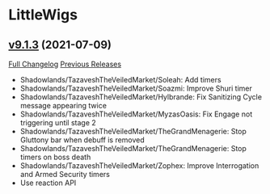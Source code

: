 # LittleWigs

## [v9.1.3](https://github.com/BigWigsMods/LittleWigs/tree/v9.1.3) (2021-07-09)
[Full Changelog](https://github.com/BigWigsMods/LittleWigs/compare/v9.1.2...v9.1.3) [Previous Releases](https://github.com/BigWigsMods/LittleWigs/releases)

- Shadowlands/TazaveshTheVeiledMarket/Soleah: Add timers  
- Shadowlands/TazaveshTheVeiledMarket/Soazmi: Improve Shuri timer  
- Shadowlands/TazaveshTheVeiledMarket/Hylbrande: Fix Sanitizing Cycle message appearing twice  
- Shadowlands/TazaveshTheVeiledMarket/MyzasOasis: Fix Engage not triggering until stage 2  
- Shadowlands/TazaveshTheVeiledMarket/TheGrandMenagerie: Stop Gluttony bar when debuff is removed  
- Shadowlands/TazaveshTheVeiledMarket/TheGrandMenagerie: Stop timers on boss death  
- Shadowlands/TazaveshTheVeiledMarket/Zophex: Improve Interrogation and Armed Security timers  
- Use reaction API  
